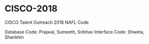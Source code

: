 # CISCO-2018
CISCO Talent Outreach 2018 NAFL Code


Database Code: Prajwal, Sumeeth, Sribhav
Interface Code: Shweta, Shankhin
